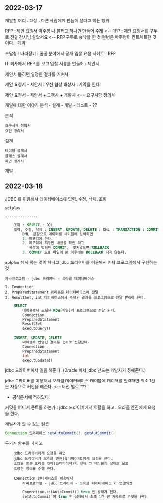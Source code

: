 ## 2022-03-17

개발할 꺼리 : 대상 : 다른 사람에게 만들어 달라고 하는 행위 

RFP : 제안 요청서 
	박주형 나 블러그 하나만 만들어 주래 <-- RFP : 제안 요청서를 구두로 전달 
	강사님 알았서요 <-- RFP 구두로 승낙할 한 것 
	현병은 박주형이 컨트렉트한 것이다. : 계약 

조달청 : 나라장터 : 
공공 분야에서 공개 입찰 요청 사이트 : RFP 

IT 회사에서 RFP 를 보고 입찰 서류를 만들어 : 제안서 

제안서 뽑히면 
일정한 절차를 거쳐서 

제안 요청서 - 제안서 : 우선 협상 대상자 : 계약을 한다. 

제안 요청서 - 제안서 + 고객사 + 개발사 <== 요구사항 정의서 


개발에 대한 이야기 
분석 - 설계 - 개발 - 테스트 - ??

분석

	요구사항 정의서 
	요건 정의서 

설계 

	테이블 설계서 
	클래스 설계서 
	화면 설계서 
  
개발 

## 2022-03-18

JDBC 를 이용해서 데이터베이스에 입력,  수정, 삭제, 조회
	
	sqlplus

	---------------

```sql
	조회 : SELECT : DQL 
	입력, 수정, 삭제 : INSERT, UPDATE, DELETE : DML : TRANSACTION : COMMIT, ROLLBACK
		DML  문장으로 데이터를 테이블에 입력하면 
		1. 메모리에 쓴다.
		2. 메모리에 저장된 내용을 확인 하고 
		   목적에 맞으면 COMMIT,  맞지않으면 ROLLBACK 
		3. COMMIT 으로 파일에 쓴 이후에는 ROLLBACK 되지 않는다.
```

splplus 에서 하는 것이 아니고 
jdbc 드라이버를 이용해서 자바 프로그램에서 구현하는 것 
	
	자바프로그램 - jdbc 드라이버 - 오라클 데이터베이스 
	
	1. Connection
	2. PreparedStatement 쿼리문은 데이터베이스에 전달
	3. ResultSet, int 데이베이스에서 수행된 결과를 프로그램으로 전달 받아야 한다.


```sql
	SELECT
		테이블에서 조회된 ROW(파일)가 프로그램으로 전달 된다.
		Connection 
		PreparedStatement
		ResultSet
		executQuery() 
	
	INSERT, UPDATE, DELETE 
		테이블에 반영된 결과를 건수로 전달된다. 
		Connection 
		PreparedStatement
		int 
		executUpdate()
```

jdbc 드라이버에서 일을 해준다. (Oracle 에서 jdbc 만드는 개발자가 정해준다.)

jdbc 드라이버를 이용해서 
오라클 데이터베이스 테이블에 데이터를 입력하면 
최소 1건은 자동으로 커밋을 해준다. <-- 버전 별로 ???

- 공식문서에 적혀있다.


		
커밋을 어디서 콘트롤 하는가 : jdbc 드라이버에서 역활을 하고 : 오라클 엔진에게 요청을 한다. 

개발자가 할 수 있는 일은

```java
Connection 인터페이스 setAutoCommit(), getAutCommit() 
```

두가지 함수를 가지고 

		jdbc 드라이버에게 요청을 하면 
		jdbc 드라이버가 오라클 엔진(옵티마이저)에게 요청을 한다.
		요청을 받은 오라클 엔지(옵티마이저)가 현재 그 테이블의 상태를 보고 
		요청한 정보를 수행 한다. 
		
		Connection 인터페이스를 이용해서 
			자바프로그램 - jdbc 드라이버 - 오라클 데이터베이스 가 연결되면

```sql      
		Connection.setAutoCommit() true 인 상태가 된다.
		setAutoCommit 이 true 인 상태에서 최초 1건 만 자동으로 커밋을 한다. 
```    
